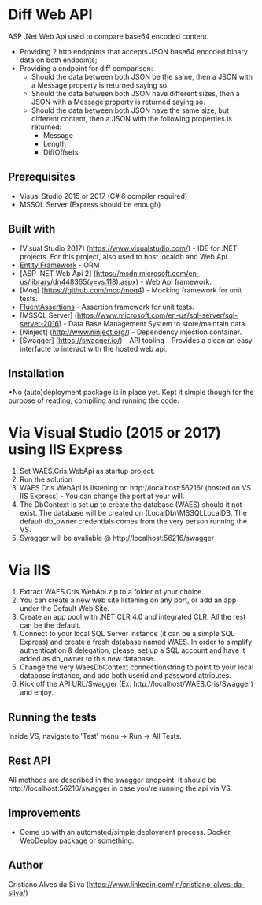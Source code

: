 # Diff Web API

ASP .Net Web Api used to compare base64 encoded content.

- Providing 2 http endpoints that accepts JSON base64 encoded binary data on both endpoints;
- Providing a endpoint for diff comparison:
  - Should the data between both JSON be the same, then a JSON with a Message property is returned saying so.
  - Should the data between both JSON have different sizes, then a JSON with a Message property is returned saying so.
  - Should the data between both JSON have the same size, but different content, then a JSON with the following properties is returned:
    - Message
	- Length
	- DiffOffsets

## Prerequisites

* Visual Studio 2015 or 2017 (C# 6 compiler required)
* MSSQL Server (Express should be enough)
  
## Built with

* [Visual Studio 2017] (https://www.visualstudio.com/) - IDE for .NET projects. For this project, also used to host localdb and Web Api.
* [Entity Framework](https://docs.microsoft.com/en-us/ef/) - ORM
* [ASP .NET Web Api 2] (https://msdn.microsoft.com/en-us/library/dn448365(v=vs.118).aspx) - Web Api framework.
* [Moq] (https://github.com/moq/moq4) - Mocking framework for unit tests.
* [FluentAssertions](http://fluentassertions.com/) - Assertion framework for unit tests.
* [MSSQL Server] (https://www.microsoft.com/en-us/sql-server/sql-server-2016) - Data Base Management System to store/maintain data.
* [Ninject] (http://www.ninject.org/) - Dependency injection container.
* [Swagger] (https://swagger.io/) - API tooling - Provides a clean an easy interfacte to interact with the hosted web api.

## Installation

*No (auto)deployment package is in place yet. Kept it simple though for the purpose of reading, compiling and running the code.

# Via Visual Studio (2015 or 2017) using IIS Express
1) Set WAES.Cris.WebApi as startup project.
2) Run the solution
3) WAES.Cris.WebApi is listening on http://localhost:56216/ (hosted on VS IIS Express) - You can change the port at your will.
4) The DbContext is set up to create the database (WAES) should it not exist. The database will be created on (LocalDb)\MSSQLLocalDB.
The default db_owner credentials comes from the very person running the VS.
5) Swagger will be avaliable @ http://localhost:56216/swagger

# Via IIS
1) Extract WAES.Cris.WebApi.zip to a folder of your choice.
2) You can create a new web site listening on any port, or add an app under the Default Web Site.
3) Create an app pool with .NET CLR 4.0 and integrated CLR. All the rest can be the default.
4) Connect to your local SQL Server instance (it can be a simple SQL Express) and create a fresh database named WAES. In order to simplify authentication & delegation, please, set up a SQL account and have it added as db_owner to this new database.
5) Change the very WaesDbContext connectionstring to point to your local database instance, and add both userid and password attributes.
6) Kick off the API URL/Swagger (Ex: http://localhost/WAES.Cris/Swagger) and enjoy.

## Running the tests
Inside VS, navigate to 'Test' menu -> Run -> All Tests.

## Rest API

All methods are described in the swagger endpoint. It should be http://localhost:56216/swagger in case you're running the api via VS.

## Improvements

- Come up with an automated/simple deployment process. Docker, WebDeploy package or something.

## Author

Cristiano Alves da Silva (https://www.linkedin.com/in/cristiano-alves-da-silva/)
